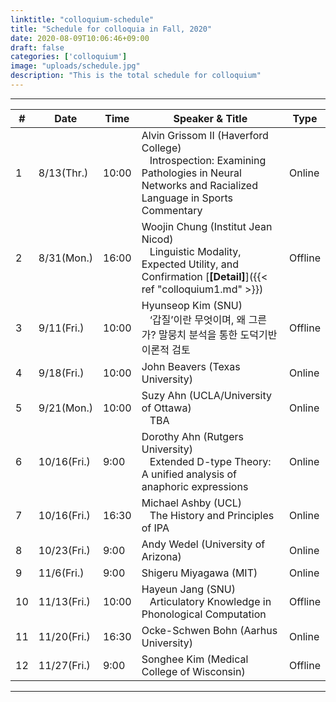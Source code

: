 ```yaml
---
linktitle: "colloquium-schedule"
title: "Schedule for colloquia in Fall, 2020"
date: 2020-08-09T10:06:46+09:00
draft: false
categories: ['colloquium']
image: "uploads/schedule.jpg"
description: "This is the total schedule for colloquium"
---
```

*** 
| # | Date | Time | Speaker & Title | Type |
| - | ---- | ---- | --------------- | ---- |
| 1 | 8/13(Thr.) | 10:00 | Alvin Grissom II (Haverford College) <br/> &nbsp;&nbsp; Introspection: Examining Pathologies in Neural Networks and Racialized Language in Sports Commentary | Online |
| 2 | 8/31(Mon.) | 16:00 | Woojin Chung (Institut Jean Nicod) <br/> &nbsp;&nbsp; Linguistic Modality, Expected Utility, and Confirmation [**\[Detail\]**]({{< ref "colloquium1.md" >}}) | Offline |
| 3 | 9/11(Fri.) | 10:00 | Hyunseop Kim (SNU) <br/> &nbsp;&nbsp; ‘갑질’이란 무엇이며, 왜 그른가? 말뭉치 분석을 통한 도덕기반이론적 검토 | Offline |
| 4 | 9/18(Fri.) | 10:00 | John Beavers (Texas University) | Online |
| 5 | 9/21(Mon.) | 10:00 | Suzy Ahn (UCLA/University of Ottawa) <br/> &nbsp;&nbsp; TBA | Online |
| 6 | 10/16(Fri.) | 9:00 | Dorothy Ahn (Rutgers University) <br/> &nbsp;&nbsp; Extended D-type Theory: A unified analysis of anaphoric expressions | Online |
| 7 | 10/16(Fri.) | 16:30 | Michael Ashby (UCL) <br/> &nbsp;&nbsp; The History and Principles of IPA | Online |
| 8 | 10/23(Fri.) | 9:00 | Andy Wedel (University of Arizona) | Online |
| 9 | 11/6(Fri.) | 9:00 | Shigeru Miyagawa (MIT) | Online |
| 10 | 11/13(Fri.) | 10:00 | Hayeun Jang (SNU) <br/> &nbsp;&nbsp; Articulatory Knowledge in Phonological Computation | Offline |
| 11 | 11/20(Fri.) | 16:30 | Ocke-Schwen Bohn (Aarhus University) | Online |
| 12 | 11/27(Fri.) | 9:00 | Songhee Kim (Medical College of Wisconsin) | Offline |
***